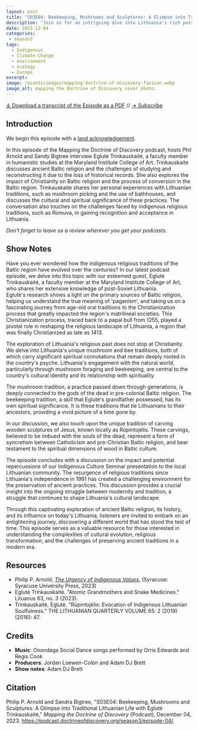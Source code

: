 ```yaml
---
layout: post
title: "S03E04: Beekeeping, Mushrooms and Sculptures: A Glimpse into Traditional Lithuanian Life with Eglutė Trinkauskaitė"
description: "Join us for an intriguing dive into Lithuania's rich post-Soviet culture and ancient Baltic religious traditions with guest Eglutė Trinkauskaitė who is full time faculty in the department of Humanistic Studies at the Maryland Institute College of Art."
date: 2023-12-04
categories: 
 - season3
tags: 
  - Indigenous
  - Climate-Change
  - environment
  - ecology
  - Europe
excerpt: 
image: /assets/images/mapping-doctrine-of-discovery-favicon.webp
image_alt: mapping the Doctrine of Discovery cover photo.
---
```

<div id="buzzsprout-player-13984371"></div><script src="https://www.buzzsprout.com/1926214/13984371-s03e04-beekeeping-mushrooms-and-sculptures-a-glimpse-into-traditional-lithuanian-life.js?container_id=buzzsprout-player-13984371&player=small" type="text/javascript" charset="utf-8"></script>

[⤓ Download a transcript of the Episode as a PDF](/assets/pdfs/S03E04-Beekeeping-Mushrooms-Sculptures.pdf) // [→ Subscribe](/subscribe/)

## Introduction

We begin this episode with a [land acknowledgement](https://podcast.doctrineofdiscovery.org/land/).

In this episode of the Mapping the Doctrine of Discovery podcast, hosts Phil Arnold and Sandy Bigtree interview Eglutė Trinkauskaitė, a faculty member in humanistic studies at the Maryland Institute College of Art. Trinkauskaite discusses ancient Baltic religion and the challenges of studying and reconstructing it due to the loss of historical records. She also explores the impact of Christianity on Baltic religion and the process of conversion in the Baltic region. Trinkauskaite shares her personal experiences with Lithuanian traditions, such as mushroom picking and the use of bathhouses, and discusses the cultural and spiritual significance of these practices. The conversation also touches on the challenges faced by indigenous religious traditions, such as Romuva, in gaining recognition and acceptance in Lithuania.

*Don't forget to leave us a review wherever you get your podcasts.*

## Show Notes

Have you ever wondered how the indigenous religious traditions of the Baltic region have evolved over the centuries? In our latest podcast episode, we delve into this topic with our esteemed guest, Eglutė Trinkauskaitė, a faculty member at the Maryland Institute College of Art, who shares her extensive knowledge of post-Soviet Lithuania.\
Eglutė's research shines a light on the primary sources of Baltic religion, helping us understand the true meaning of 'paganism', and taking us on a fascinating journey from age-old oral traditions to the Christianization process that greatly impacted the region's matrilineal societies. This Christianization process, traced back to a papal bull from 1255, played a pivotal role in reshaping the religious landscape of Lithuania, a region that was finally Christianized as late as 1413.

The exploration of Lithuania's religious past does not stop at Christianity. We delve into Lithuania's unique mushroom and bee traditions, both of which carry significant spiritual connotations that remain deeply rooted in the country's psyche. Lithuania's engagement with the natural world, particularly through mushroom foraging and beekeeping, are central to the country's cultural identity and its relationship with spirituality.

The mushroom tradition, a practice passed down through generations, is deeply connected to the gods of the dead in pre-colonial Baltic religion. The beekeeping tradition, a skill that Eglutė's grandfather possessed, has its own spiritual significance. It is these traditions that tie Lithuanians to their ancestors, providing a vivid picture of a time gone by.

In our discussion, we also touch upon the unique tradition of carving wooden sculptures of Jesus, known locally as Rūpintojėlis. These carvings, believed to be imbued with the souls of the dead, represent a form of syncretism between Catholicism and pre-Christian Baltic religion, and bear testament to the spiritual dimensions of wood in Baltic culture.

The episode concludes with a discussion on the impact and potential repercussions of our Indigenous Culture Seminar presentation to the local Lithuanian community. The resurgence of religious traditions since Lithuania's independence in 1991 has created a challenging environment for the preservation of ancient practices. This discussion provides a crucial insight into the ongoing struggle between modernity and tradition, a struggle that continues to shape Lithuania's cultural landscape.

Through this captivating exploration of ancient Baltic religion, its history, and its influence on today's Lithuania, listeners are invited to embark on an enlightening journey, discovering a different world that has stood the test of time. This episode serves as a valuable resource for those interested in understanding the complexities of cultural evolution, religious transformation, and the challenges of preserving ancient traditions in a modern era.

## Resources
- Philip P. Arnold, [*The Urgency of Indigenous Values,*](https://bookshop.org/p/books/the-urgency-of-indigenous-values-philip-p-arnold/19942005?aid=56272&ean=9780815638087&listref=whitetoolong-newsletter-bookshelf) (Syracuse: Syracuse University Press, 2023)
- Eglutė Trinkauskaitė. "Atomic Grandmothers and Snake Medicines." Lituanus 63, no. 3 (2023).
- Trinkauskaitė, Eglutė. "Rūpintojėlis: Evocation of Indigenous Lithuanian Soulfulness." THE LITHUANIAN QUARTERLY VOLUME 65: 2 (2019) (2016): 47.

## Credits

- **Music**: Onondaga Social Dance songs performed by Orris Edwards and Regis Cook
- **Producers**: Jordan Loewen-Colón and Adam DJ Brett
- **Show notes**: Adam DJ Brett

## Citation

Philip P. Arnold and Sandra Bigtree, "S03E04: Beekeeping, Mushrooms and Sculptures: A Glimpse into Traditional Lithuanian Life with Eglutė Trinkauskaitė," _Mapping the Doctrine of Discovery_ (Podcast), December 04, 2023. <https://podcast.doctrineofdiscovery.org/season3/episode-04/>.